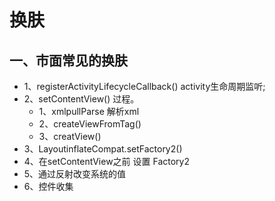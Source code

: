 # 换肤
##  一、市面常见的换肤
* 1、registerActivityLifecycleCallback() activity生命周期监听;
* 2、setContentView() 过程。
    * 1、xmlpullParse 解析xml 
    * 2、createViewFromTag()
    * 3、creatView()
* 3、LayoutinflateCompat.setFactory2()
* 4、在setContentView之前 设置 Factory2
* 5、通过反射改变系统的值
* 6、控件收集
